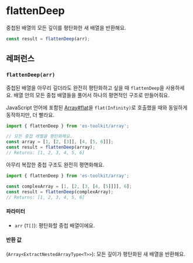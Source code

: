 # flattenDeep

중첩된 배열의 모든 깊이를 평탄화한 새 배열을 반환해요.

```typescript
const result = flattenDeep(arr);
```

## 레퍼런스

### `flattenDeep(arr)`

중첩된 배열을 아무리 깊더라도 완전히 평탄화하고 싶을 때 `flattenDeep`을 사용하세요. 배열 안의 모든 중첩 배열들을 풀어서 하나의 평면적인 구조로 만들어줘요.

JavaScript 언어에 포함된 [Array#flat](https://developer.mozilla.org/en-US/docs/Web/JavaScript/Reference/Global_Objects/Array/flat)을 `flat(Infinity)`로 호출했을 때와 동일하게 동작하지만, 더 빨라요.

```typescript
import { flattenDeep } from 'es-toolkit/array';

// 모든 중첩 레벨을 평탄화해요.
const array = [1, [2, [3]], [4, [5, 6]]];
const result = flattenDeep(array);
// Returns: [1, 2, 3, 4, 5, 6]
```

아무리 복잡한 중첩 구조도 완전히 평면화해요.

```typescript
import { flattenDeep } from 'es-toolkit/array';

const complexArray = [1, [2, [3, [4, [5]]]], 6];
const result = flattenDeep(complexArray);
// Returns: [1, 2, 3, 4, 5, 6]
```

#### 파라미터

- `arr` (`T[]`): 평탄화할 중첩 배열이에요.

#### 반환 값

(`Array<ExtractNestedArrayType<T>>`): 모든 깊이가 평탄화된 새 배열을 반환해요.